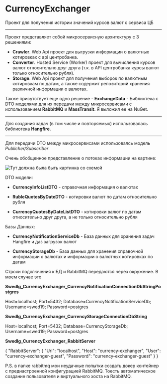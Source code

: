 # **CurrencyExchanger**

Проект для получения истории значений курсов валют с сервиса ЦБ

---

Проект представляет собой микросервисную архитектуру с 3 решениями:

- **Crawler**. Web Api проект для выгрузки информации о валютных котировках с api центробанка.
- **Converter**. Hosted Service (Worker) проект для вычисления курсов валют относительно друг друга (т.к. в API центробанка курсы валют только относительно рубля).
- **Storage**. Web Api проект для получения выборок по валютным котировкам по датам, а также содержит репозиторий хранения различной информации о валютах.

Также присутствует еще одно решение - **ExchangeData** - Библиотека с DTO моделями для их передачи между микросервисами с использованием **RabbitMQ** и **MassTransit**. Я выложил ее на NuGet.

---

Для создания задач (в том числе и повторяемых) использовалась библиотека **Hangfire**.

---

Для передачи DTO между микросервисами использовалсь модель *Publicher/Subscriber*

Очень обобщенное представление о потоках информации на картине:

![Тут должна была быть картинка со схемой](https://i.ibb.co/f2PwN9F/fsdfdsd.png)

DTO модели:

- **CurrencyInfoListDTO** - справочная информация о валютах

- **RubleQuotesByDateDTO** - котировки валют по датам относительно рубля

- **CurrencyQuotesByDateListDTO** - котировки валют по датам относительно друг друга, а не только относительно рубля

Базы Данных:

- **CurrencyNotificationServiceDb** - База данных для хранения задач Hangfire и даз загрузок валют

- **CurrencyStorageDb** - База данных для хранения справочной информации о валютах и информации о валютных котировках по датам

Строки подключения к БД и RabbitMQ передаются через окружение. В моем случае это

**Swedlg_CurrencyExchanger_CurrencyNotificationConnectionDbStringPostgres**

Host=localhost; Port=5432; Database=CurrencyNotificationServiceDb; Username=swed19; Password=postgres

**Swedlg_CurrencyExchanger_CurrencyStorageConnectionDbString**

Host=localhost; Port=5432; Database=CurrencyStorageDb; Username=swed19; Password=postgres

**Swedlg_CurrencyExchanger_RabbitServer**

{
    "RabbitServer":
    {
        "Url": "localhost",
        "Host": "currency-exchanger",
        "User": "currency-exchanger-guest", "Password": "currency-exchanger-guest"
    }
}

P.S. в папке rabbitmq мои неудачные попытки создать докер контейнер с преднастроенной конфигурацией RabbitMQ. Тоесть автоматическое создание пользователя и виртуального хоста на RabbitMQ.